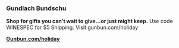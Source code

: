 ### Gundlach Bundschu

**Shop for gifts you can’t wait to give...or just might keep.**
Use code WINESPEC for $5 Shipping. Visit gunbun.com/holiday

**[Gunbun.com/holiday](https://www.gunbun.com/wine-gift-sets/)**

